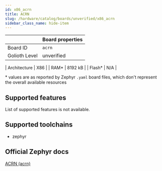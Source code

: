 ```yaml
---
id: x86_acrn
title: ACRN
slug: /hardware/catalog/boards/unverified/x86_acrn
sidebar_class_name: hide-item
---
```


[//]: # (This is an auto-generated file, do not edit! Changes to it will be lost upon re-generation)



|                | Board properties     |
| -------------  | -------------------- |
| Board ID       | `acrn` |
| Golioth Level  | unverified       |

| Architecture   | X86 |
| RAM*           | 8192 kB |
| Flash*         | N/A |

\* values are as reported by Zephyr `.yaml` board files, which don't represent the overall available resources



## Supported features

List of supported features is not available.

## Supported toolchains

* zephyr

## Official Zephyr docs

[ACRN (acrn)](https://docs.zephyrproject.org/latest/boards/x86/acrn/doc/index.html)
